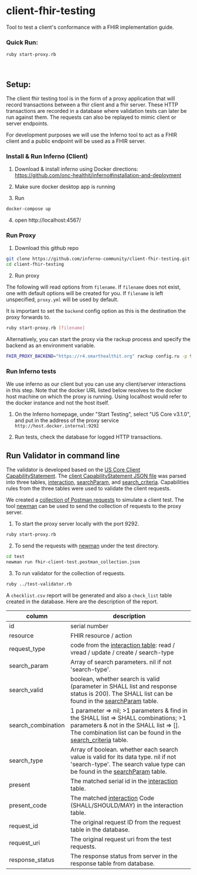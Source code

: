 # client-fhir-testing
Tool to test a client's conformance with a FHIR implementation guide.


### Quick Run:
```sh
ruby start-proxy.rb
```
<br/>

## Setup:
The client fhir testing tool is in the form of a proxy application that 
will record transactions between a fhir client and a fhir server.  These 
HTTP transactions are recorded in a database where validation tests 
can later be run against them. The requests 
can also be replayed to mimic client or server endpoints.  <br />

For development purposes we will use the Inferno tool to act as a FHIR 
client and a public endpoint will be used as a FHIR server.

### Install & Run Inferno (Client)
1.  Download & install inferno using Docker directions: <br />
https://github.com/onc-healthit/inferno#installation-and-deployment

2.  Make sure docker desktop app is running

3.  Run 
```sh
docker-compose up
```

4.  open http://localhost:4567/


### Run Proxy
1.  Download this github repo
```sh
git clone https://github.com/inferno-community/client-fhir-testing.git
cd client-fhir-testing
```
2.  Run proxy

The following will read options from `filename`.  If `filename` does 
not exist, 
one with default options will be created for you.  If `filename` is left unspecified, 
`proxy.yml` will be used by default.

It is important to set the `backend` 
config option as this is the destination the proxy forwards to.
```sh
ruby start-proxy.rb [filename]
```

Alternatively, you can start the proxy via the rackup process and specify the 
backend as an environment variable.

```sh
FHIR_PROXY_BACKEND="https://r4.smarthealthit.org" rackup config.ru -p 9292 -o 0.0.0.0
```

### Run Inferno tests
We use inferno as our client but you can use any client/server interactions 
in this step. Note that the docker URL listed below resolves to the docker 
host machine on which the proxy is running.  Using localhost would refer 
to the docker instance and not the host itself.  <br />

1.  On the Inferno homepage, under "Start Testing", select "US Core v3.1.0", 
and put in the address of the proxy service `http://host.docker.internal:9292`

2.  Run tests, check the database for logged HTTP transactions.

## Run Validator in command line
The validator is developed based on the [US Core Client CapabilityStatement](https://www.hl7.org/fhir/us/core/CapabilityStatement-us-core-client.htm). 
The [client CapabilityStatement JSON file](resources/CapabilityStatement-us-core-client.json) was parsed into three tables, [interaction](resources/CapabilityStatement_interaction.csv), 
[searchParam](resources/CapabilitySatement_searchParam.csv), and [search_criteria](resources/CapabilitySatement_search_criteria.csv).
Capabilities rules from the three tables were used to validate the client requests.

We created a [collection of Postman requests](test/fhir-client-test.postman_collection.json) to simulate a client test.
The tool [newman](https://www.npmjs.com/package/newman) can be used to send the collection of requests to the proxy server.

1. To start the proxy server locally with the port 9292.
```sh
ruby start-proxy.rb
```

2. To send the requests with [newman](https://www.npmjs.com/package/newman) under the test directory.
```sh
cd test
newman run fhir-client-test.postman_collection.json
```

3. To run validator for the collection of requests.
```sh
ruby ../test-validator.rb
```
A `checklist.csv` report will be generated and also a `check_list` table created in the database.
Here are the description of the report.

| column | description  |
|---|---|
|id|serial number|
|resource|FHIR resource / action|
|request_type|code from the [interaction table](resources/CapabilityStatement_interaction.csv): read / vread / update / create / search-type|
|search_param|Array of search parameters. nil if not 'search-type'.|
|search_valid|boolean, whether search is valid (parameter in SHALL list and response status is 200). The SHALL list can be found in the [searchParam](resources/CapabilitySatement_searchParam.csv) table.|
|search_combination|1 parameter => nil; >1 parameters & find in the SHALL list => SHALL combinations; >1 parameters & not in the SHALL list => []. The combination list can be found in the [search_criteria](resources/CapabilitySatement_search_criteria.csv) table.|
|search_type|Array of boolean. whether each search value is valid for its data type. nil if not 'search-type'. The search value type can be found in the [searchParam](resources/CapabilitySatement_searchParam.csv) table.|
|present|The matched serial id in the [interaction](resources/CapabilityStatement_interaction.csv) table.|
|present_code|The matched [interaction](resources/CapabilityStatement_interaction.csv) Code (SHALL/SHOULD/MAY) in the interaction table.|
|request_id|The original request ID from the request table in the database.|
|request_uri|The original request uri from the test requests.|
|response_status|The response status from server in the response table from database.|
